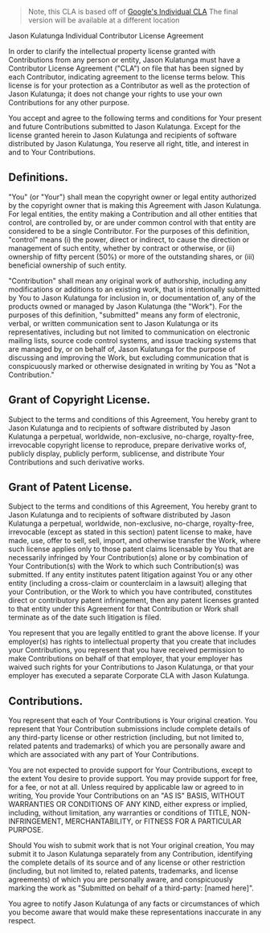 > Note, this CLA is based off of [Google's Individual CLA](https://cla.developers.google.com/about/google-individual) 
> The final version will be available at a different location



Jason Kulatunga Individual Contributor License Agreement

In order to clarify the intellectual property license granted with Contributions from any person or entity, Jason Kulatunga must have a Contributor License Agreement ("CLA") on file that has been signed by each Contributor, indicating agreement to the license terms below. This license is for your protection as a Contributor as well as the protection of Jason Kulatunga; it does not change your rights to use your own Contributions for any other purpose.

You accept and agree to the following terms and conditions for Your present and future Contributions submitted to Jason Kulatunga. Except for the license granted herein to Jason Kulatunga and recipients of software distributed by Jason Kulatunga, You reserve all right, title, and interest in and to Your Contributions.

## Definitions.

"You" (or "Your") shall mean the copyright owner or legal entity authorized by the copyright owner that is making this Agreement with Jason Kulatunga. For legal entities, the entity making a Contribution and all other entities that control, are controlled by, or are under common control with that entity are considered to be a single Contributor. For the purposes of this definition, "control" means (i) the power, direct or indirect, to cause the direction or management of such entity, whether by contract or otherwise, or (ii) ownership of fifty percent (50%) or more of the outstanding shares, or (iii) beneficial ownership of such entity.

"Contribution" shall mean any original work of authorship, including any modifications or additions to an existing work, that is intentionally submitted by You to Jason Kulatunga for inclusion in, or documentation of, any of the products owned or managed by Jason Kulatunga (the "Work"). For the purposes of this definition, "submitted" means any form of electronic, verbal, or written communication sent to Jason Kulatunga or its representatives, including but not limited to communication on electronic mailing lists, source code control systems, and issue tracking systems that are managed by, or on behalf of, Jason Kulatunga for the purpose of discussing and improving the Work, but excluding communication that is conspicuously marked or otherwise designated in writing by You as "Not a Contribution."

## Grant of Copyright License.

Subject to the terms and conditions of this Agreement, You hereby grant to Jason Kulatunga and to recipients of software distributed by Jason Kulatunga a perpetual, worldwide, non-exclusive, no-charge, royalty-free, irrevocable copyright license to reproduce, prepare derivative works of, publicly display, publicly perform, sublicense, and distribute Your Contributions and such derivative works.

## Grant of Patent License.

Subject to the terms and conditions of this Agreement, You hereby grant to Jason Kulatunga and to recipients of software distributed by Jason Kulatunga a perpetual, worldwide, non-exclusive, no-charge, royalty-free, irrevocable (except as stated in this section) patent license to make, have made, use, offer to sell, sell, import, and otherwise transfer the Work, where such license applies only to those patent claims licensable by You that are necessarily infringed by Your Contribution(s) alone or by combination of Your Contribution(s) with the Work to which such Contribution(s) was submitted. If any entity institutes patent litigation against You or any other entity (including a cross-claim or counterclaim in a lawsuit) alleging that your Contribution, or the Work to which you have contributed, constitutes direct or contributory patent infringement, then any patent licenses granted to that entity under this Agreement for that Contribution or Work shall terminate as of the date such litigation is filed.

You represent that you are legally entitled to grant the above license. If your employer(s) has rights to intellectual property that you create that includes your Contributions, you represent that you have received permission to make Contributions on behalf of that employer, that your employer has waived such rights for your Contributions to Jason Kulatunga, or that your employer has executed a separate Corporate CLA with Jason Kulatunga.

## Contributions.

You represent that each of Your Contributions is Your original creation. You represent that Your Contribution submissions include complete details of any third-party license or other restriction (including, but not limited to, related patents and trademarks) of which you are personally aware and which are associated with any part of Your Contributions.

You are not expected to provide support for Your Contributions, except to the extent You desire to provide support. You may provide support for free, for a fee, or not at all. Unless required by applicable law or agreed to in writing, You provide Your Contributions on an "AS IS" BASIS, WITHOUT WARRANTIES OR CONDITIONS OF ANY KIND, either express or implied, including, without limitation, any warranties or conditions of TITLE, NON- INFRINGEMENT, MERCHANTABILITY, or FITNESS FOR A PARTICULAR PURPOSE.

Should You wish to submit work that is not Your original creation, You may submit it to Jason Kulatunga separately from any Contribution, identifying the complete details of its source and of any license or other restriction (including, but not limited to, related patents, trademarks, and license agreements) of which you are personally aware, and conspicuously marking the work as "Submitted on behalf of a third-party: [named here]".

You agree to notify Jason Kulatunga of any facts or circumstances of which you become aware that would make these representations inaccurate in any respect.
